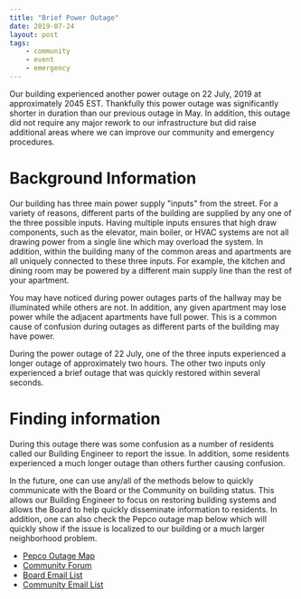 ```yaml
---
title: "Brief Power Outage"
date: 2019-07-24
layout: post
tags:
    - community
    - event
    - emergency
---
```


Our building experienced another power outage on 22 July, 2019 at approximately 2045 EST.
Thankfully this power outage was significantly shorter in duration than our previous outage in May. 
In addition, this outage did not require any major rework to our infrastructure but did raise additional areas where we can improve our community and emergency procedures. 

# Background Information

Our building has three main power supply "inputs" from the street. 
For a variety of reasons, different parts of the building are supplied by any one of the three possible inputs. 
Having multiple inputs ensures that high draw components, such as the elevator, main boiler, or HVAC systems are not all drawing power from a single line which may overload the system.
In addition, within the building many of the common areas and apartments are all uniquely connected to these three inputs.
For example, the kitchen and dining room may be powered by a different main supply line than the rest of your apartment. 

You may have noticed during power outages parts of the hallway may be illuminated while others are not. 
In addition, any given apartment may lose power while the adjacent apartments have full power. 
This is a common cause of confusion during outages as different parts of the building may have power.

During the power outage of 22 July, one of the three inputs experienced a longer outage of approximately two hours.
The other two inputs only experienced a brief outage that was quickly restored within several seconds.

# Finding information

During this outage there was some confusion as a number of residents called our Building Engineer to report the issue.
In addition, some residents experienced a much longer outage than others further causing confusion.

In the future, one can use any/all of the methods below to quickly communicate with the Board or the Community on building status. 
This allows our Building Engineer to focus on restoring building systems and allows the Board to help quickly disseminate information to residents. 
In addition, one can also check the Pepco outage map below which will quickly show if the issue is localized to our building or a much larger neighborhood problem. 

* [Pepco Outage Map](https://www.pepco.com/Outages/CheckOutageStatus/Pages/ViewOutageMap.aspx)
* [Community Forum](https://riot.im/app/#/room/#wuc-community:matrix.org)
* [Board Email List](mailto:wuc-board@googlegroups.com)
* [Community Email List](mailto:wuc-community@googlegroups.com)

